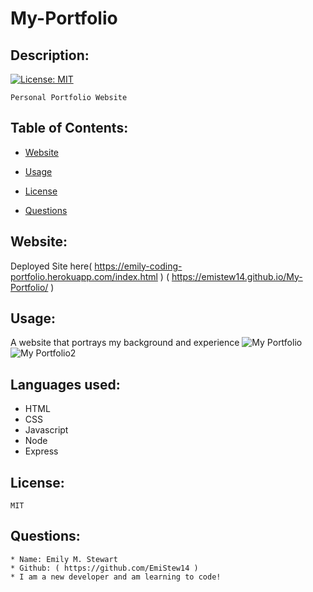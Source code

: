# My-Portfolio
  ## Description:

  [![License: MIT](https://img.shields.io/badge/License-MIT-yellow.svg)](https://opensource.org/licenses/MIT)
  
    Personal Portfolio Website

  ## Table of Contents:
  
  * [Website](#Website)
    
  
  * [Usage](#Usage)
    
  
  * [License](#License)
  
  * [Questions](#Questions)
    
  

  ## Website:
  Deployed Site here( https://emily-coding-portfolio.herokuapp.com/index.html )
 ( https://emistew14.github.io/My-Portfolio/ )

  ## Usage:
  A website that portrays my background and experience
![My Portfolio](https://user-images.githubusercontent.com/77601180/115129343-de1a2480-9f99-11eb-9907-2263487ab0ec.png)
![My Portfolio2](https://user-images.githubusercontent.com/77601180/115129346-e3776f00-9f99-11eb-905a-b0f571439a27.png)

  
  ## Languages used:
 * HTML
 * CSS
 * Javascript
 * Node
 * Express

  ## License:
    MIT
  ## Questions: 
    * Name: Emily M. Stewart
    * Github: ( https://github.com/EmiStew14 )
    * I am a new developer and am learning to code!
